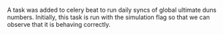 A task was added to celery beat to run daily syncs of global ultimate duns numbers.
Initially, this task is run with the simulation flag so that we can observe that
it is behaving correctly.
